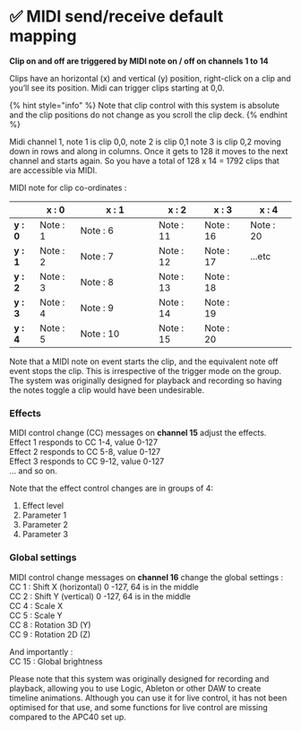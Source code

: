 # ✅ MIDI send/receive default mapping

**Clip on and off are triggered by MIDI note on / off on channels 1 to 14**

Clips have an horizontal (x) and vertical (y) position, right-click on a clip and you’ll see its position. Midi can trigger clips starting at 0,0.

{% hint style="info" %}
Note that clip control with this system is absolute and the clip positions do not change as you scroll the clip deck.&#x20;
{% endhint %}

Midi channel 1, note 1 is clip 0,0, note 2 is clip 0,1 note 3 is clip 0,2 moving down in rows and along in columns. Once it gets to 128 it moves to the next channel and starts again. So you have a total of 128 x 14 = 1792 clips that are accessible via MIDI.

MIDI note for clip co-ordinates :&#x20;

<table><thead><tr><th></th><th>x : 0</th><th width="124">x : 1</th><th>x : 2</th><th>x : 3</th><th>x : 4</th></tr></thead><tbody><tr><td><strong>y : 0</strong></td><td>Note : 1</td><td>Note : 6</td><td>Note : 11</td><td>Note : 16</td><td>Note : 20 </td></tr><tr><td><strong>y : 1</strong></td><td>Note : 2</td><td>Note : 7</td><td>Note : 12</td><td>Note : 17</td><td>...etc</td></tr><tr><td><strong>y : 2</strong></td><td>Note : 3</td><td>Note : 8</td><td>Note : 13</td><td>Note : 18</td><td></td></tr><tr><td><strong>y : 3</strong></td><td>Note : 4</td><td>Note : 9</td><td>Note : 14</td><td>Note : 19</td><td></td></tr><tr><td><strong>y : 4</strong></td><td>Note : 5</td><td>Note : 10</td><td>Note : 15</td><td>Note : 20</td><td></td></tr></tbody></table>

Note that a MIDI note on event starts the clip, and the equivalent note off event stops the clip. This is irrespective of the trigger mode on the group. The system was originally designed for playback and recording so having the notes toggle a clip would have been undesirable.

### **Effects**

MIDI control change (CC) messages on **channel 15** adjust the effects.\
Effect 1 responds to CC 1-4, value 0-127\
Effect 2 responds to CC 5-8, value 0-127\
Effect 3 responds to CC 9-12, value 0-127\
… and so on.

Note that the effect control changes are in groups of 4:&#x20;

1. Effect level
2. Parameter 1
3. Parameter 2
4. Parameter 3

### **Global settings**

MIDI control change messages on **channel 16** change the global settings :\
CC 1 : Shift X (horizontal) 0 -127, 64 is in the middle\
CC 2 : Shift Y (vertical) 0 -127, 64 is in the middle\
CC 4 : Scale X\
CC 5 : Scale Y\
CC 8 : Rotation 3D (Y)\
CC 9 : Rotation 2D (Z)

And importantly :\
CC 15 : Global brightness

Please note that this system was originally designed for recording and playback, allowing you to use Logic, Ableton or other DAW to create timeline animations. Although you can use it for live control, it has not been optimised for that use, and some functions for live control are missing compared to the APC40 set up.
